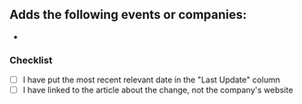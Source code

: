 Adds the following events or companies:
 - 
 - 

### Checklist
 - [ ] I have put the most recent relevant date in the "Last Update" column
 - [ ] I have linked to the article about the change, not the company's website
